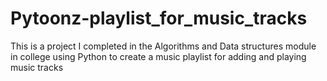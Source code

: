 # Pytoonz-playlist_for_music_tracks
This is a project I completed in the Algorithms and Data structures module in college using Python to create a music playlist for adding and playing music tracks
